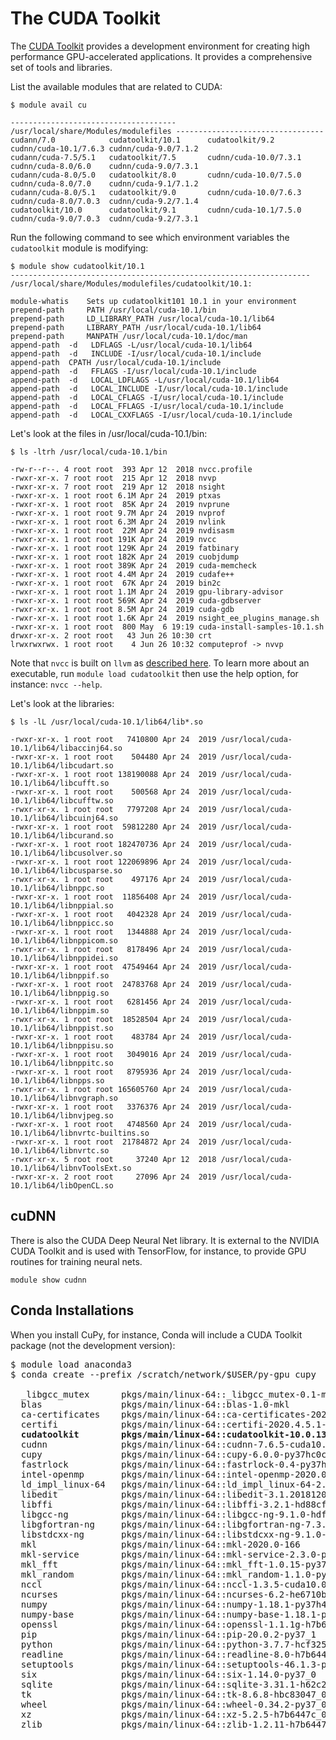 # The CUDA Toolkit

The [CUDA Toolkit](https://developer.nvidia.com/cuda-toolkit) provides a development environment for creating high performance GPU-accelerated applications. It provides a comprehensive set of tools and libraries.

List the available modules that are related to CUDA:

```
$ module avail cu

------------------------------------- /usr/local/share/Modules/modulefiles ---------------------------------
cudann/7.0            cudatoolkit/10.1      cudatoolkit/9.2       cudnn/cuda-10.1/7.6.3 cudnn/cuda-9.0/7.1.2
cudann/cuda-7.5/5.1   cudatoolkit/7.5       cudnn/cuda-10.0/7.3.1 cudnn/cuda-8.0/6.0    cudnn/cuda-9.0/7.3.1
cudann/cuda-8.0/5.0   cudatoolkit/8.0       cudnn/cuda-10.0/7.5.0 cudnn/cuda-8.0/7.0    cudnn/cuda-9.1/7.1.2
cudann/cuda-8.0/5.1   cudatoolkit/9.0       cudnn/cuda-10.0/7.6.3 cudnn/cuda-8.0/7.0.3  cudnn/cuda-9.2/7.1.4
cudatoolkit/10.0      cudatoolkit/9.1       cudnn/cuda-10.1/7.5.0 cudnn/cuda-9.0/7.0.3  cudnn/cuda-9.2/7.3.1
```

Run the following command to see which environment variables the `cudatoolkit` module is modifying:

```
$ module show cudatoolkit/10.1
-------------------------------------------------------------------
/usr/local/share/Modules/modulefiles/cudatoolkit/10.1:

module-whatis	 Sets up cudatoolkit101 10.1 in your environment 
prepend-path	 PATH /usr/local/cuda-10.1/bin 
prepend-path	 LD_LIBRARY_PATH /usr/local/cuda-10.1/lib64 
prepend-path	 LIBRARY_PATH /usr/local/cuda-10.1/lib64 
prepend-path	 MANPATH /usr/local/cuda-10.1/doc/man 
append-path	 -d   LDFLAGS -L/usr/local/cuda-10.1/lib64 
append-path	 -d   INCLUDE -I/usr/local/cuda-10.1/include 
append-path	 CPATH /usr/local/cuda-10.1/include 
append-path	 -d   FFLAGS -I/usr/local/cuda-10.1/include 
append-path	 -d   LOCAL_LDFLAGS -L/usr/local/cuda-10.1/lib64 
append-path	 -d   LOCAL_INCLUDE -I/usr/local/cuda-10.1/include 
append-path	 -d   LOCAL_CFLAGS -I/usr/local/cuda-10.1/include 
append-path	 -d   LOCAL_FFLAGS -I/usr/local/cuda-10.1/include 
append-path	 -d   LOCAL_CXXFLAGS -I/usr/local/cuda-10.1/include 
```

Let's look at the files in /usr/local/cuda-10.1/bin:

```
$ ls -ltrh /usr/local/cuda-10.1/bin

-rw-r--r--. 4 root root  393 Apr 12  2018 nvcc.profile
-rwxr-xr-x. 7 root root  215 Apr 12  2018 nvvp
-rwxr-xr-x. 7 root root  219 Apr 12  2018 nsight
-rwxr-xr-x. 1 root root 6.1M Apr 24  2019 ptxas
-rwxr-xr-x. 1 root root  85K Apr 24  2019 nvprune
-rwxr-xr-x. 1 root root 9.7M Apr 24  2019 nvprof
-rwxr-xr-x. 1 root root 6.3M Apr 24  2019 nvlink
-rwxr-xr-x. 1 root root  22M Apr 24  2019 nvdisasm
-rwxr-xr-x. 1 root root 191K Apr 24  2019 nvcc
-rwxr-xr-x. 1 root root 129K Apr 24  2019 fatbinary
-rwxr-xr-x. 1 root root 182K Apr 24  2019 cuobjdump
-rwxr-xr-x. 1 root root 389K Apr 24  2019 cuda-memcheck
-rwxr-xr-x. 1 root root 4.4M Apr 24  2019 cudafe++
-rwxr-xr-x. 1 root root  67K Apr 24  2019 bin2c
-rwxr-xr-x. 1 root root 1.1M Apr 24  2019 gpu-library-advisor
-rwxr-xr-x. 1 root root 569K Apr 24  2019 cuda-gdbserver
-rwxr-xr-x. 1 root root 8.5M Apr 24  2019 cuda-gdb
-rwxr-xr-x. 1 root root 1.6K Apr 24  2019 nsight_ee_plugins_manage.sh
-rwxr-xr-x. 1 root root  800 May  6 19:19 cuda-install-samples-10.1.sh
drwxr-xr-x. 2 root root   43 Jun 26 10:30 crt
lrwxrwxrwx. 1 root root    4 Jun 26 10:32 computeprof -> nvvp
```

Note that `nvcc` is built on `llvm` as [described here](https://developer.nvidia.com/cuda-llvm-compiler). To learn more about an executable, run `module load cudatoolkit` then use the help option, for instance: `nvcc --help`.


Let's look at the libraries:

```
$ ls -lL /usr/local/cuda-10.1/lib64/lib*.so

-rwxr-xr-x. 1 root root   7410800 Apr 24  2019 /usr/local/cuda-10.1/lib64/libaccinj64.so
-rwxr-xr-x. 1 root root    504480 Apr 24  2019 /usr/local/cuda-10.1/lib64/libcudart.so
-rwxr-xr-x. 1 root root 138190088 Apr 24  2019 /usr/local/cuda-10.1/lib64/libcufft.so
-rwxr-xr-x. 1 root root    500568 Apr 24  2019 /usr/local/cuda-10.1/lib64/libcufftw.so
-rwxr-xr-x. 1 root root   7797208 Apr 24  2019 /usr/local/cuda-10.1/lib64/libcuinj64.so
-rwxr-xr-x. 1 root root  59812280 Apr 24  2019 /usr/local/cuda-10.1/lib64/libcurand.so
-rwxr-xr-x. 1 root root 182470736 Apr 24  2019 /usr/local/cuda-10.1/lib64/libcusolver.so
-rwxr-xr-x. 1 root root 122069896 Apr 24  2019 /usr/local/cuda-10.1/lib64/libcusparse.so
-rwxr-xr-x. 1 root root    497176 Apr 24  2019 /usr/local/cuda-10.1/lib64/libnppc.so
-rwxr-xr-x. 1 root root  11856408 Apr 24  2019 /usr/local/cuda-10.1/lib64/libnppial.so
-rwxr-xr-x. 1 root root   4042328 Apr 24  2019 /usr/local/cuda-10.1/lib64/libnppicc.so
-rwxr-xr-x. 1 root root   1344888 Apr 24  2019 /usr/local/cuda-10.1/lib64/libnppicom.so
-rwxr-xr-x. 1 root root   8178496 Apr 24  2019 /usr/local/cuda-10.1/lib64/libnppidei.so
-rwxr-xr-x. 1 root root  47549464 Apr 24  2019 /usr/local/cuda-10.1/lib64/libnppif.so
-rwxr-xr-x. 1 root root  24783768 Apr 24  2019 /usr/local/cuda-10.1/lib64/libnppig.so
-rwxr-xr-x. 1 root root   6281456 Apr 24  2019 /usr/local/cuda-10.1/lib64/libnppim.so
-rwxr-xr-x. 1 root root  18528504 Apr 24  2019 /usr/local/cuda-10.1/lib64/libnppist.so
-rwxr-xr-x. 1 root root    483784 Apr 24  2019 /usr/local/cuda-10.1/lib64/libnppisu.so
-rwxr-xr-x. 1 root root   3049016 Apr 24  2019 /usr/local/cuda-10.1/lib64/libnppitc.so
-rwxr-xr-x. 1 root root   8795936 Apr 24  2019 /usr/local/cuda-10.1/lib64/libnpps.so
-rwxr-xr-x. 1 root root 165605760 Apr 24  2019 /usr/local/cuda-10.1/lib64/libnvgraph.so
-rwxr-xr-x. 1 root root   3376376 Apr 24  2019 /usr/local/cuda-10.1/lib64/libnvjpeg.so
-rwxr-xr-x. 1 root root   4748560 Apr 24  2019 /usr/local/cuda-10.1/lib64/libnvrtc-builtins.so
-rwxr-xr-x. 1 root root  21784872 Apr 24  2019 /usr/local/cuda-10.1/lib64/libnvrtc.so
-rwxr-xr-x. 5 root root     37240 Apr 12  2018 /usr/local/cuda-10.1/lib64/libnvToolsExt.so
-rwxr-xr-x. 2 root root     27096 Apr 24  2019 /usr/local/cuda-10.1/lib64/libOpenCL.so
```

## cuDNN

There is also the CUDA Deep Neural Net library. It is external to the NVIDIA CUDA Toolkit and is used with TensorFlow, for instance, to provide GPU routines for training neural nets.

```
module show cudnn
```

## Conda Installations

When you install CuPy, for instance, Conda will include a CUDA Toolkit package (not the development version):

<pre>
$ module load anaconda3
$ conda create --prefix /scratch/network/$USER/py-gpu cupy

  _libgcc_mutex      pkgs/main/linux-64::_libgcc_mutex-0.1-main
  blas               pkgs/main/linux-64::blas-1.0-mkl
  ca-certificates    pkgs/main/linux-64::ca-certificates-2020.1.1-0
  certifi            pkgs/main/linux-64::certifi-2020.4.5.1-py37_0
  <b>cudatoolkit        pkgs/main/linux-64::cudatoolkit-10.0.130-0</b>
  cudnn              pkgs/main/linux-64::cudnn-7.6.5-cuda10.0_0
  cupy               pkgs/main/linux-64::cupy-6.0.0-py37hc0ce245_0
  fastrlock          pkgs/main/linux-64::fastrlock-0.4-py37he6710b0_0
  intel-openmp       pkgs/main/linux-64::intel-openmp-2020.0-166
  ld_impl_linux-64   pkgs/main/linux-64::ld_impl_linux-64-2.33.1-h53a641e_7
  libedit            pkgs/main/linux-64::libedit-3.1.20181209-hc058e9b_0
  libffi             pkgs/main/linux-64::libffi-3.2.1-hd88cf55_4
  libgcc-ng          pkgs/main/linux-64::libgcc-ng-9.1.0-hdf63c60_0
  libgfortran-ng     pkgs/main/linux-64::libgfortran-ng-7.3.0-hdf63c60_0
  libstdcxx-ng       pkgs/main/linux-64::libstdcxx-ng-9.1.0-hdf63c60_0
  mkl                pkgs/main/linux-64::mkl-2020.0-166
  mkl-service        pkgs/main/linux-64::mkl-service-2.3.0-py37he904b0f_0
  mkl_fft            pkgs/main/linux-64::mkl_fft-1.0.15-py37ha843d7b_0
  mkl_random         pkgs/main/linux-64::mkl_random-1.1.0-py37hd6b4f25_0
  nccl               pkgs/main/linux-64::nccl-1.3.5-cuda10.0_0
  ncurses            pkgs/main/linux-64::ncurses-6.2-he6710b0_0
  numpy              pkgs/main/linux-64::numpy-1.18.1-py37h4f9e942_0
  numpy-base         pkgs/main/linux-64::numpy-base-1.18.1-py37hde5b4d6_1
  openssl            pkgs/main/linux-64::openssl-1.1.1g-h7b6447c_0
  pip                pkgs/main/linux-64::pip-20.0.2-py37_1
  python             pkgs/main/linux-64::python-3.7.7-hcf32534_0_cpython
  readline           pkgs/main/linux-64::readline-8.0-h7b6447c_0
  setuptools         pkgs/main/linux-64::setuptools-46.1.3-py37_0
  six                pkgs/main/linux-64::six-1.14.0-py37_0
  sqlite             pkgs/main/linux-64::sqlite-3.31.1-h62c20be_1
  tk                 pkgs/main/linux-64::tk-8.6.8-hbc83047_0
  wheel              pkgs/main/linux-64::wheel-0.34.2-py37_0
  xz                 pkgs/main/linux-64::xz-5.2.5-h7b6447c_0
  zlib               pkgs/main/linux-64::zlib-1.2.11-h7b6447c_3
</pre>
